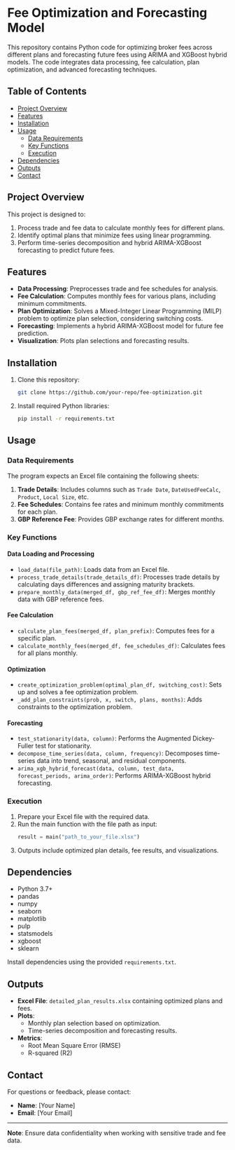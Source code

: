 # Fee Optimization and Forecasting Model

This repository contains Python code for optimizing broker fees across different plans and forecasting future fees using ARIMA and XGBoost hybrid models. The code integrates data processing, fee calculation, plan optimization, and advanced forecasting techniques.

## Table of Contents

- [Project Overview](#project-overview)
- [Features](#features)
- [Installation](#installation)
- [Usage](#usage)
  - [Data Requirements](#data-requirements)
  - [Key Functions](#key-functions)
  - [Execution](#execution)
- [Dependencies](#dependencies)
- [Outputs](#outputs)
- [Contact](#contact)

## Project Overview

This project is designed to:
1. Process trade and fee data to calculate monthly fees for different plans.
2. Identify optimal plans that minimize fees using linear programming.
3. Perform time-series decomposition and hybrid ARIMA-XGBoost forecasting to predict future fees.

## Features

- **Data Processing**: Preprocesses trade and fee schedules for analysis.
- **Fee Calculation**: Computes monthly fees for various plans, including minimum commitments.
- **Plan Optimization**: Solves a Mixed-Integer Linear Programming (MILP) problem to optimize plan selection, considering switching costs.
- **Forecasting**: Implements a hybrid ARIMA-XGBoost model for future fee prediction.
- **Visualization**: Plots plan selections and forecasting results.

## Installation

1. Clone this repository:
   ```bash
   git clone https://github.com/your-repo/fee-optimization.git
   ```
2. Install required Python libraries:
   ```bash
   pip install -r requirements.txt
   ```

## Usage

### Data Requirements

The program expects an Excel file containing the following sheets:
1. **Trade Details**: Includes columns such as `Trade Date`, `DateUsedFeeCalc`, `Product`, `Local Size`, etc.
2. **Fee Schedules**: Contains fee rates and minimum monthly commitments for each plan.
3. **GBP Reference Fee**: Provides GBP exchange rates for different months.

### Key Functions

#### Data Loading and Processing
- `load_data(file_path)`: Loads data from an Excel file.
- `process_trade_details(trade_details_df)`: Processes trade details by calculating days differences and assigning maturity brackets.
- `prepare_monthly_data(merged_df, gbp_ref_fee_df)`: Merges monthly data with GBP reference fees.

#### Fee Calculation
- `calculate_plan_fees(merged_df, plan_prefix)`: Computes fees for a specific plan.
- `calculate_monthly_fees(merged_df, fee_schedules_df)`: Calculates fees for all plans monthly.

#### Optimization
- `create_optimization_problem(optimal_plan_df, switching_cost)`: Sets up and solves a fee optimization problem.
- `_add_plan_constraints(prob, x, switch, plans, months)`: Adds constraints to the optimization problem.

#### Forecasting
- `test_stationarity(data, column)`: Performs the Augmented Dickey-Fuller test for stationarity.
- `decompose_time_series(data, column, frequency)`: Decomposes time-series data into trend, seasonal, and residual components.
- `arima_xgb_hybrid_forecast(data, column, test_data, forecast_periods, arima_order)`: Performs ARIMA-XGBoost hybrid forecasting.

### Execution

1. Prepare your Excel file with the required data.
2. Run the main function with the file path as input:
   ```python
   result = main("path_to_your_file.xlsx")
   ```
3. Outputs include optimized plan details, fee results, and visualizations.

## Dependencies

- Python 3.7+
- pandas
- numpy
- seaborn
- matplotlib
- pulp
- statsmodels
- xgboost
- sklearn

Install dependencies using the provided `requirements.txt`.

## Outputs

- **Excel File**: `detailed_plan_results.xlsx` containing optimized plans and fees.
- **Plots**:
  - Monthly plan selection based on optimization.
  - Time-series decomposition and forecasting results.
- **Metrics**:
  - Root Mean Square Error (RMSE)
  - R-squared (R2)

## Contact

For questions or feedback, please contact:
- **Name**: [Your Name]
- **Email**: [Your Email]

---

**Note**: Ensure data confidentiality when working with sensitive trade and fee data.


